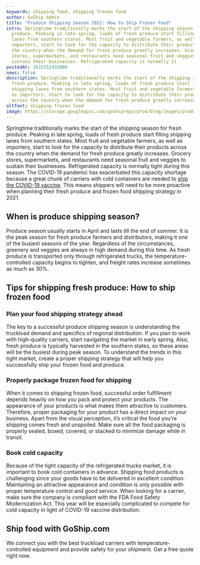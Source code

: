 ```yaml
---
keywords: shipping food, shipping frozen food
author: GoShip Admin
title: "Produce Shipping Season 2021: How to Ship Frozen Food"
intro: Springtime traditionally marks the start of the shipping season for fresh
  produce. Peaking in late spring, loads of fresh produce start filling shipping
  lanes from southern states. Most fruit and vegetable farmers, as well as
  importers, start to look for the capacity to distribute their products across
  the country when the demand for fresh produce greatly increases. Grocery
  stores, supermarkets, and restaurants need seasonal fruit and veggies to
  sustain their businesses. Refrigerated capacity is normally ti
postedAt: 1615352433000
news: false
description: Springtime traditionally marks the start of the shipping season for
  fresh produce. Peaking in late spring, loads of fresh produce start filling
  shipping lanes from southern states. Most fruit and vegetable farmers, as well
  as importers, start to look for the capacity to distribute their products
  across the country when the demand for fresh produce greatly increases.
altText: shipping frozen food
image: https://storage.googleapis.com/goshiprepo/prod/blog/images/produce-shipping-season-2021-how-to-ship-frozen-food.jpg
---
```

Springtime traditionally marks the start of the shipping season for fresh produce. Peaking in late spring, loads of fresh produce start filling shipping lanes from southern states. Most fruit and vegetable farmers, as well as importers, start to look for the capacity to distribute their products across the country when the demand for fresh produce greatly increases. Grocery stores, supermarkets, and restaurants need seasonal fruit and veggies to sustain their businesses. Refrigerated capacity is normally tight during this season. The COVID-19 pandemic has exacerbated this capacity shortage because a great chunk of carriers with cold containers are needed to [ship the COVID-19 vaccine](https://www.plslogistics.com/blog/preparing-supply-chain-networks-for-vaccine-transportation). This means shippers will need to be more proactive when planning their fresh produce and frozen food shipping strategy in 2021.

## When is produce shipping season?

Produce season usually starts in April and lasts till the end of summer. It is the peak season for fresh produce farmers and distributors, making it one of the busiest seasons of the year. Regardless of the circumstances, greenery and veggies are always in high demand during this time. As fresh produce is transported only through refrigerated trucks, the temperature-controlled capacity begins to tighten, and freight rates increase sometimes as much as 30%.

## Tips for shipping fresh produce: How to ship frozen food

### Plan your food shipping strategy ahead

The key to a successful produce shipping season is understanding the truckload demand and specifics of regional distribution. If you plan to work with high-quality carriers, start navigating the market in early spring. Also, fresh produce is typically harvested in the southern states, so these areas will be the busiest during peak season. To understand the trends in this tight market, create a proper shipping strategy that will help you successfully ship your frozen food and produce.

### Properly package frozen food for shipping

When it comes to shipping frozen food, successful order fulfillment depends heavily on how you pack and protect your products. The appearance of your products is what makes them attractive to customers. Therefore, proper packaging for your product has a direct impact on your business. Apart from the visual perception, it’s critical the food you’re shipping comes fresh and unspoiled. Make sure all the food packaging is properly sealed, boxed, covered, or stacked to minimize damage while in transit.

### Book cold capacity

Because of the tight capacity of the refrigerated trucks market, it is important to book cold containers in advance. Shipping food products is challenging since your goods have to be delivered in excellent condition. Maintaining an attractive appearance and condition is only possible with proper temperature control and good service. When looking for a carrier, make sure the company is compliant with the FDA Food Safety Modernization Act. This year will be especially complicated to compete for cold capacity in light of COVID-19 vaccine distribution.

## Ship food with GoShip.com

We connect you with the best truckload carriers with temperature-controlled equipment and provide safety for your shipment. Get a free quote right now.